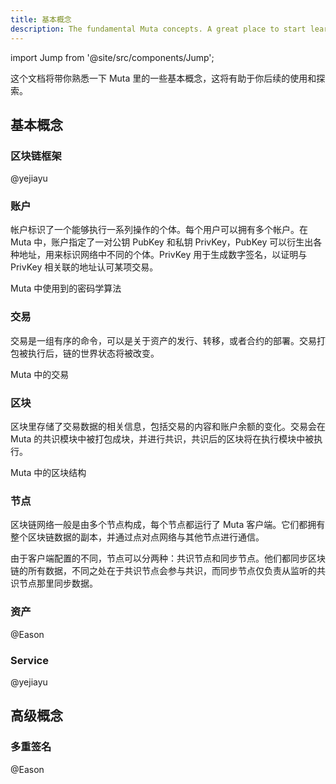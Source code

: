 ```yaml
---
title: 基本概念
description: The fundamental Muta concepts. A great place to start learning about Muta.
---
```


import Jump from '@site/src/components/Jump';

这个文档将带你熟悉一下 Muta 里的一些基本概念，这将有助于你后续的使用和探索。

## 基本概念

### 区块链框架

@yejiayu

### 账户

帐户标识了一个能够执行一系列操作的个体。每个用户可以拥有多个帐户。在 Muta 中，账户指定了一对公钥 PubKey 和私钥 PrivKey，PubKey 可以衍生出各种地址，用来标识网络中不同的个体。PrivKey 用于生成数字签名，以证明与 PrivKey 相关联的地址认可某项交易。

<Jump to="/docs/advanced/crypto/">Muta 中使用到的密码学算法</Jump>

### 交易

交易是一组有序的命令，可以是关于资产的发行、转移，或者合约的部署。交易打包被执行后，链的世界状态将被改变。

<Jump to="/docs/advanced/key-concept/tx">Muta 中的交易</Jump>

### 区块

区块里存储了交易数据的相关信息，包括交易的内容和账户余额的变化。交易会在 Muta 的共识模块中被打包成块，并进行共识，共识后的区块将在执行模块中被执行。

<Jump to="/docs/advanced/block-structure/"> Muta 中的区块结构</Jump>

### 节点

区块链网络一般是由多个节点构成，每个节点都运行了 Muta 客户端。它们都拥有整个区块链数据的副本，并通过点对点网络与其他节点进行通信。

由于客户端配置的不同，节点可以分两种：共识节点和同步节点。他们都同步区块链的所有数据，不同之处在于共识节点会参与共识，而同步节点仅负责从监听的共识节点那里同步数据。

### 资产

@Eason

### Service

@yejiayu

## 高级概念

### 多重签名

@Eason



